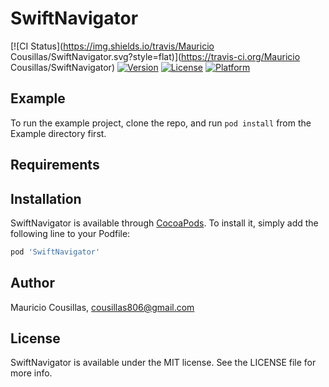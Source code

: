 # SwiftNavigator

[![CI Status](https://img.shields.io/travis/Mauricio Cousillas/SwiftNavigator.svg?style=flat)](https://travis-ci.org/Mauricio Cousillas/SwiftNavigator)
[![Version](https://img.shields.io/cocoapods/v/SwiftNavigator.svg?style=flat)](https://cocoapods.org/pods/SwiftNavigator)
[![License](https://img.shields.io/cocoapods/l/SwiftNavigator.svg?style=flat)](https://cocoapods.org/pods/SwiftNavigator)
[![Platform](https://img.shields.io/cocoapods/p/SwiftNavigator.svg?style=flat)](https://cocoapods.org/pods/SwiftNavigator)

## Example

To run the example project, clone the repo, and run `pod install` from the Example directory first.

## Requirements

## Installation

SwiftNavigator is available through [CocoaPods](https://cocoapods.org). To install
it, simply add the following line to your Podfile:

```ruby
pod 'SwiftNavigator'
```

## Author

Mauricio Cousillas, cousillas806@gmail.com

## License

SwiftNavigator is available under the MIT license. See the LICENSE file for more info.
